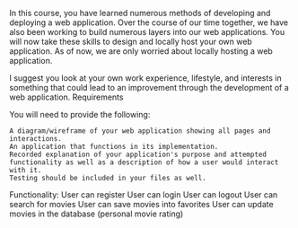 In this course, you have learned numerous methods of developing and deploying a web application.  Over the course of our time together, we have also been working to build numerous layers into our web applications. You will now take these skills to design and locally host your own web application.  As of now, we are only worried about locally hosting a web application.

I suggest you look at your own work experience, lifestyle, and interests in something that could lead to an improvement through the development of a web application.
Requirements

You will need to provide the following:

    A diagram/wireframe of your web application showing all pages and interactions.
    An application that functions in its implementation.
    Recorded explanation of your application's purpose and attempted functionality as well as a description of how a user would interact with it.
    Testing should be included in your files as well.


Functionality:
User can register
User can login
User can logout
User can search for movies
User can save movies into favorites
User can update movies in the database (personal movie rating)

